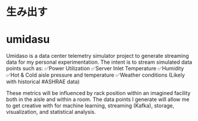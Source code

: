 # 生み出す
# umidasu
Umidaso is a data center telemetry simulator project to generate streaming data for my personal experimentation. 
The intent is to stream simulated data points such as:
✅Power Utilization
✅Server Inlet Temperature
✅Humidity
✅Hot & Cold aisle pressure and temperature
✅Weather conditions (Likely with historical #ASHRAE data)

These metrics will be influenced by rack position within an imagined facility both in the aisle and within a room. The data points I generate will allow me to get creative with for machine learning, streaming (Kafka), storage, visualization, and statistical analysis.
